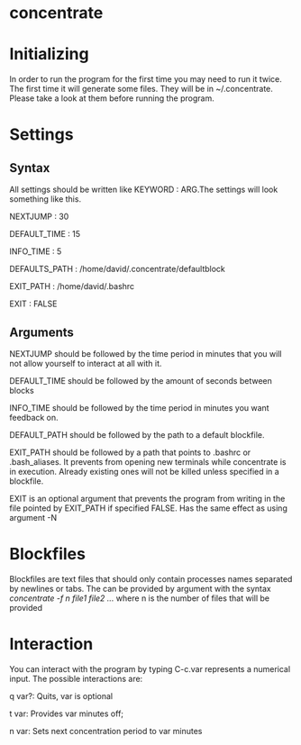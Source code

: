 # concentrate
<h1>Initializing</h1>
<p>
	In order to run the program for the first time you may need to run it twice. The first time it will generate some files. They will be in ~/.concentrate. Please take a look at them before running the program.
</p>
<h1>Settings</h1>
<h2>Syntax</h2>
<p>
All settings should be written like KEYWORD : ARG.The settings will look something like this.
</p>
<p>
NEXTJUMP : 30</p><p>
DEFAULT_TIME : 15</p><p>
INFO_TIME : 5</p><p>
DEFAULTS_PATH : /home/david/.concentrate/defaultblock</p><p>
EXIT_PATH : /home/david/.bashrc</p><p>
EXIT : FALSE</p>
<h2>Arguments</h2>
<p>
	NEXTJUMP should be followed by the time period in minutes that you will not allow yourself to interact at all with it. 
</p>
<p>
	DEFAULT_TIME should be followed by the amount of seconds between blocks
</p>
<p>
	INFO_TIME should be followed by the time period in minutes you want feedback on.
</p>
<p>
	DEFAULT_PATH should be followed by the path to a default blockfile. 
</p>
<p>
	EXIT_PATH should be followed by a path that points to .bashrc or .bash_aliases. It prevents from opening new terminals while concentrate is in execution. Already existing ones will not be killed unless specified in a blockfile.
</p>
<p>
	EXIT is an optional argument that prevents the program from writing in the file pointed by EXIT_PATH if specified FALSE. Has the same effect as using argument -N
</p>
<h1>Blockfiles</h1>
<p>
	Blockfiles are text files that should only contain processes names separated by newlines or tabs. The can be provided by argument with the syntax <i> concentrate -f n file1 file2 ...</i>  where n is the number of files that will be provided
</p>
<h1>Interaction</h1>
<p>
	You can interact with the program by typing C-c.var represents a numerical input. The possible interactions are:
</p>
<p>
q var?: Quits, var is optional
</p>
<p>
t var: Provides var minutes off;
</p>
<p>
n var: Sets next concentration period to var minutes
</p>